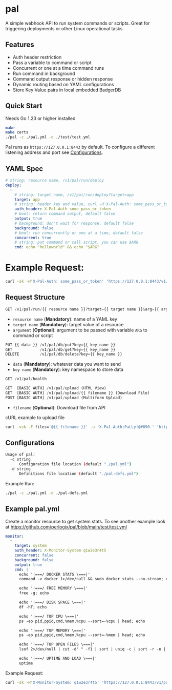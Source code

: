 # pal

A simple webhook API to run system commands or scripts. Great for triggering deployments or other Linux operational tasks.

## Features

- Auth header restriction
- Pass a variable to command or script
- Concurrent or one at a time command runs
- Run command in background
- Command output response or hidden response
- Dynamic routing based on YAML configurations
- Store Key Value pairs in local embedded BadgerDB

## Quick Start

Needs Go 1.23 or higher installed

```sh
make
make certs
./pal -c ./pal.yml -d ./test/test.yml
```

Pal runs as `https://127.0.0.1:8443` by default. To configure a different listening address and port see [Configurations](#configurations).


## YAML Spec

```yml
# string: resource name, /v1/pal/run/deploy
deploy:
  -
    # string: target name, /v1/pal/run/deploy?target=app
    target: app
    # string: header key and value, curl -H'X-Pal-Auth: some_pass_or_token'
    auth_header: X-Pal-Auth some_pass_or_token
    # bool: return command output, default false
    output: true
    # background: don't wait for response, default false
    background: false
    # bool: run concurrently or one at a time, default false
    concurrent: true
    # string: put command or call script, you can use $ARG
    cmd: echo "helloworld" && echo "$ARG"
```

# Example Request:

```sh
curl -sk -H'X-Pal-Auth: some_pass_or_token' 'https://127.0.0.1:8443/v1/pal/run/deploy?target=app&arg=helloworld2'
```

## Request Structure

```python
GET /v1/pal/run/{{ resource name }}?target={{ target name }}&arg={{ argument }}
```

- `resource name` (**Mandatory**): name of a YAML key
- `target name` (**Mandatory**): target value of a resource
- `argument` (**Optional**): argument to be passed with variable `ARG` to command or script

```python
PUT {{ data }} /v1/pal/db/put?key={{ key_name }}
GET            /v1/pal/db/get?key={{ key_name }}
DELETE         /v1/pal/db/delete?key={{ key_name }}
```

- `data` (**Mandatory**): whatever data you want to send
- `key name` (**Mandatory**): key namespace to store data

```python
GET /v1/pal/health
```

```python
GET  [BASIC AUTH] /v1/pal/upload (HTML View)
GET  [BASIC AUTH] /v1/pal/upload/{{ filename }} (Download File)
POST [BASIC AUTH] /v1/pal/upload (Multiform Upload)
```

- `filename` (**Optional**): Download file from API

cURL example to upload file
```sh
curl -vsk -F files='@{{ filename }}' -u 'X-Pal-Auth:PaLLy!@#890-' 'https://127.0.0.1:8443/v1/pal/upload'
```

## Configurations

```sh
Usage of pal:
  -c string
      Configuration file location (default "./pal.yml")
  -d string
      Definitions file location (default "./pal-defs.yml")
```

Example Run:

```sh
./pal -c ./pal.yml -d ./pal-defs.yml
```

## Example pal.yml

Create a monitor resource to get system stats. To see another example look at https://github.com/perlogix/pal/blob/main/test/test.yml

```yml
monitor:
  -
    target: system
    auth_header: X-Monitor-System q1w2e3r4t5
    concurrent: false
    background: false
    output: true
    cmd: |
      echo '|===/ DOCKER STATS \===|'
      command -v docker 1>/dev/null && sudo docker stats --no-stream; echo

      echo '|===/ FREE MEMORY \===|'
      free -g; echo

      echo '|===/ DISK SPACE \===|'
      df -hT; echo

      echo '|===/ TOP CPU \===|'
      ps -eo pid,ppid,cmd,%mem,%cpu --sort=-%cpu | head; echo

      echo '|===/ TOP MEMORY \===|'
      ps -eo pid,ppid,cmd,%mem,%cpu --sort=-%mem | head; echo

      echo '|===/ TOP OPEN FILES \===|'
      lsof 2>/dev/null | cut -d" " -f1 | sort | uniq -c | sort -r -n | head; echo

      echo '|===/ UPTIME AND LOAD \===|'
      uptime
```

Example Request:

```sh
curl -sk -H'X-Monitor-System: q1w2e3r4t5' 'https://127.0.0.1:8443/v1/pal/run/monitor?target=system'
```